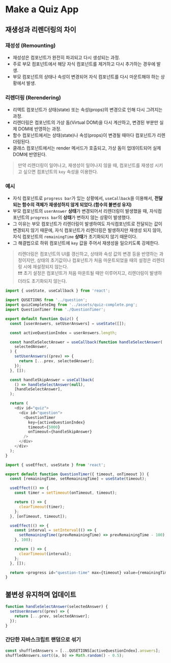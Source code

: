 # Make a Quiz App

## 재생성과 리렌더링의 차이

### 재성성 (Remounting)

- 재성성은 컴포넌트가 완전히 파괴되고 다시 생성되는 과정.
- 주로 부모 컴포넌트에서 해당 자식 컴포넌트를 제거하고 다시 추가하는 경우에 발생.
- 부모 컴포넌트의 상태나 속성이 변경되어 자식 컴포넌트를 다시 마운트해야 하는 상황에서 발생.

### 리렌더링 (Rerendering)

- 리액트 컴포넌트가 상태(state) 또는 속성(props)의 변경으로 인해 다시 그려지는 과정.
- 리렌더링은 컴포넌트의 가상 돔(Virtual DOM)을 다시 계산하고, 변경된 부분만 실제 DOM에 반영하는 과정.
- 함수 컴포넌트에서는 상태(state)나 속성(props)이 변경될 때마다 컴포넌트가 리렌더링된다.
- 클래스 컴포넌트에서는 render 메서드가 호출되고, 가상 돔이 업데이트되어 실제 DOM에 반영된다.

> 만약 리렌더링이 일어나고, 재생성이 일어나지 않을 때, 컴포넌트를 재생성 시키고 싶으면 컴포넌트의 `key` 속성을 이용한다.

### 예시

- 자식 컴포넌트로 `progress bar`가 있는 상황에서, `useCallback`을 이용해서, **전달되는 함수의 객체가 재생성하지 않게 되었다.(함수의 불변성 유지)**
- 부모 컴포넌트의 `userAnswer` **상태**가 변경되어서 리렌더링이 발생했을 때, 자식컴포넌트의 `progress bar`의 **상태**가 변하지 않는 상황이 발생했다.
- 그 이유는 부모 컴포넌트가 리렌더링이 발생하여도 자식컴포넌트로 전달되는 값이 변경되지 않기 때문에, 자식 컴포넌트가 리렌더링은 발생하지만 재생성 되지 않아, 자식 컴포넌트의 `remainingTime` **상태**가 초기화되지 않기 때문이다.
- 그 해결법으로 하위 컴포넌트에 `key` 값을 주어서 재생성을 일으키도록 강제한다.

> 리렌더링은 컴포넌트의 UI를 갱신하고, 상태와 속성 값의 변경 등을 반영하는 과정이지만, 상태의 초기값이나 컴포넌트가 처음 마운트되었을 때의 설정은 리렌더링 시에 재설정되지 않는다. <br/>
> ❗❗❗ 초기 설정은 컴포넌트가 처음 마운트될 때만 이루어지고, 리렌더링이 발생하더라도 초기화되지 않는다.
```javascript
import { useState, useCallback } from 'react';

import QUSETIONS from '../question';
import quizCompleteImg from '../assets/quiz-complete.png';
import QuestionTimer from './QuestionTimer';

export default function Quiz() {
  const [userAnswers, setUserAnswers] = useState([]);

  const activeQuestionIndex = userAnswers.length;

  const handleSelectAnswer = useCallback(function handleSelectAnswer(
    selectedAnswer,
  ) {
    setUserAnswers((prev) => {
      return [...prev, selectedAnswer];
    });
  }, []);

  const handleSkipAnswer = useCallback(
    () => handleSelectAnswer(null),
    [handleSelectAnswer],
  );

  return (
    <div id="quiz">
      <div id="question">
        <QuestionTimer
          key={activeQuestionIndex}
          timeout={5000}
          onTimeout={handleSkipAnswer}
        />
      </div>
    </div>
  );
}

```

```javascript
import { useEffect, useState } from 'react';

export default function QuestionTimer({ timeout, onTimeout }) {
  const [remainingTime, setRemainingTime] = useState(timeout);

  useEffect(() => {
    const timer = setTimeout(onTimeout, timeout);

    return () => {
      clearTimeout(timer);
    };
  }, [onTimeout, timeout]);

  useEffect(() => {
    const interval = setInterval(() => {
      setRemainingTime((prevRemainingTime) => prevRemainingTime - 100);
    }, 100);

    return () => {
      clearTimeout(interval);
    };
  }, []);

  return <progress id="question-time" max={timeout} value={remainingTime} />;
}
```

## 불변성 유지하며 업데이트

```javascript
function handleSelectAnswer(selectedAnswer) {
  setUserAnswers((prev) => {
    return [...prev, selectedAnswer];
  });
}
```

### 간단한 자바스크립트 랜덤으로 섞기

```javascript
const shuffledAnswers = [...QUSETIONS[activeQuestionIndex].answers];
shuffledAnswers.sort((a, b) => Math.random() - 0.5);
```
